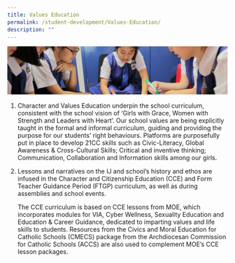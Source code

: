 ```yaml
---
title: Values Education
permalink: /student-development/Values-Education/
description: ""
---
```

![](/images/Student-Development_v2.jpg)

1.  Character and Values Education underpin the school curriculum, consistent with the school vision of ‘Girls with Grace, Women with Strength and Leaders with Heart’. Our school values are being explicitly taught in the formal and informal curriculum, guiding and providing the purpose for our students’ right behaviours. Platforms are purposefully put in place to develop 21CC skills such as Civic-Literacy, Global Awareness & Cross-Cultural Skills; Critical and inventive thinking; Communication, Collaboration and Information skills among our girls.   
      
    
2.  Lessons and narratives on the IJ and school’s history and ethos are infused in the Character and Citizenship Education (CCE) and Form Teacher Guidance Period (FTGP) curriculum, as well as during assemblies and school events.   
      
    The CCE curriculum is based on CCE lessons from MOE, which incorporates modules for VIA, Cyber Wellness, Sexuality Education and Education & Career Guidance, dedicated to imparting values and life skills to students. Resources from the Civics and Moral Education for Catholic Schools (CMECS) package from the Archdiocesan Commission for Catholic Schools (ACCS) are also used to complement MOE’s CCE lesson packages.